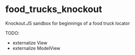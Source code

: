 food_trucks_knockout
====================

Knockout.JS sandbox for beginnings of a food truck locator

TODO:
* externalize View
* externalize ModelView
